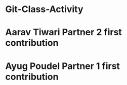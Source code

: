 # Git-Class-Activity
# Aarav Tiwari Partner 2 first contribution
# Ayug Poudel Partner 1 first contribution
